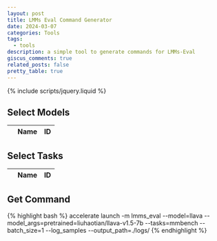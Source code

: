 ```yaml
---
layout: post
title: LMMs Eval Command Generator
date: 2024-03-07
categories: Tools
tags:
  - tools
description: a simple tool to generate commands for LMMs-Eval
giscus_comments: true
related_posts: false
pretty_table: true
---
```


{% include scripts/jquery.liquid %}

## Select Models

<table
  id="models"
  class="table align-middle mb-0 bg-white"
  data-toggle="table"
  data-height="460"
  data-pagination="true"
  data-click-to-select="true"
  data-url="{{ 'assets/json/2024-03-08-LMMs-Eval-Cmd/models.json' | relative_url }}">
  <thead>
    <tr>
      <th data-field="state" data-checkbox="true"></th>
      <th data-field="Name">Name</th>
      <th data-field="ID">ID</th>
    </tr>
  </thead>
</table>

## Select Tasks

<table
  id="tasks"
  data-toggle="table"
  data-pagination="true"
  class="table align-middle mb-0 bg-white"
  data-height="460"
  data-click-to-select="true"
  data-url="{{ 'assets/json/2024-03-08-LMMs-Eval-Cmd/tasks.json' | relative_url }}">
  <thead>
    <tr>
      <th data-field="state" data-checkbox="true"></th>
      <th data-field="Name">Name</th>
      <th data-field="ID">ID</th>
    </tr>
  </thead>
</table>

## Get Command

{% highlight bash %}
accelerate launch -m lmms_eval --model=llava --model_args=pretrained=liuhaotian/llava-v1.5-7b --tasks=mmbench --batch_size=1 --log_samples --output_path=./logs/
{% endhighlight %}

<script src="{{ 'assets/js/2024-03-08-LMMs-Eval-Cmd/script.js' | relative_url }}"></script>
